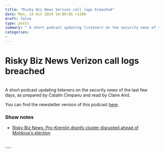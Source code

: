 ```yaml
---
title: "Risky Biz News Verizon call logs breached"
date: Mon, 14 Oct 2024 14:09:05 +1100
draft: false
type: posts
summary: " A short podcast updating listeners on the security news of the last few days, as prepared by Catalin Cimpanu and read by"
categories: 
- 
---
```

# Risky Biz News Verizon call logs breached


<br/>
A short podcast updating listeners on the security news of the last few days, as prepared by Catalin Cimpanu and read by Claire Aird.

You can find the newsletter version of this podcast [here](https://news.risky.biz).

### Show notes

-   [Risky Biz News: Pro-Kremlin disinfo cluster disrupted ahead of Moldova's election](https://news.risky.biz/risky-biz-news-pro-kremlin-disinfo-cluster-disrupted-ahead-of-moldovas-election/)

<br/>
---
